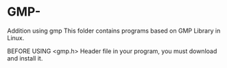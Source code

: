 # GMP-
Addition using gmp
This folder contains programs based on GMP Library in Linux.

BEFORE USING <gmp.h> Header file in your program, you must download and install it.
